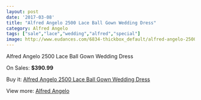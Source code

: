 ```yaml
---
layout: post
date: '2017-03-08'
title: "Alfred Angelo 2500 Lace Ball Gown Wedding Dress"
category: Alfred Angelo
tags: ["sale","lace","wedding","alfred","special"]
image: http://www.eudances.com/6834-thickbox_default/alfred-angelo-2500-lace-ball-gown-wedding-dress.jpg
---
```

Alfred Angelo 2500 Lace Ball Gown Wedding Dress

On Sales: **$390.99**
<a href="https://www.eudances.com/en/alfred-angelo/2519-alfred-angelo-2500-lace-ball-gown-wedding-dress.html"><amp-img layout="responsive" width="600" height="600" src="//www.eudances.com/6834-thickbox_default/alfred-angelo-2500-lace-ball-gown-wedding-dress.jpg" alt="Alfred Angelo 2500 Lace Ball Gown Wedding Dress 0" /></a>
<a href="https://www.eudances.com/en/alfred-angelo/2519-alfred-angelo-2500-lace-ball-gown-wedding-dress.html"><amp-img layout="responsive" width="600" height="600" src="//www.eudances.com/6837-thickbox_default/alfred-angelo-2500-lace-ball-gown-wedding-dress.jpg" alt="Alfred Angelo 2500 Lace Ball Gown Wedding Dress 1" /></a>
<a href="https://www.eudances.com/en/alfred-angelo/2519-alfred-angelo-2500-lace-ball-gown-wedding-dress.html"><amp-img layout="responsive" width="600" height="600" src="//www.eudances.com/6836-thickbox_default/alfred-angelo-2500-lace-ball-gown-wedding-dress.jpg" alt="Alfred Angelo 2500 Lace Ball Gown Wedding Dress 2" /></a>
<a href="https://www.eudances.com/en/alfred-angelo/2519-alfred-angelo-2500-lace-ball-gown-wedding-dress.html"><amp-img layout="responsive" width="600" height="600" src="//www.eudances.com/6835-thickbox_default/alfred-angelo-2500-lace-ball-gown-wedding-dress.jpg" alt="Alfred Angelo 2500 Lace Ball Gown Wedding Dress 3" /></a>

Buy it: [Alfred Angelo 2500 Lace Ball Gown Wedding Dress](https://www.eudances.com/en/alfred-angelo/2519-alfred-angelo-2500-lace-ball-gown-wedding-dress.html "Alfred Angelo 2500 Lace Ball Gown Wedding Dress")

View more: [Alfred Angelo](https://www.eudances.com/en/36-alfred-angelo "Alfred Angelo")